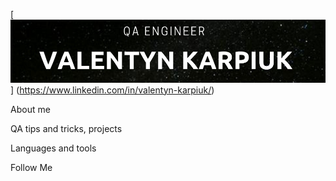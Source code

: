 [![Header](https://github.com/ValentynKarpiuk/valentynkarpiuk/blob/main/assets/header.png)] (https://www.linkedin.com/in/valentyn-karpiuk/)

About me 

QA tips and tricks, projects

Languages and tools

Follow Me 